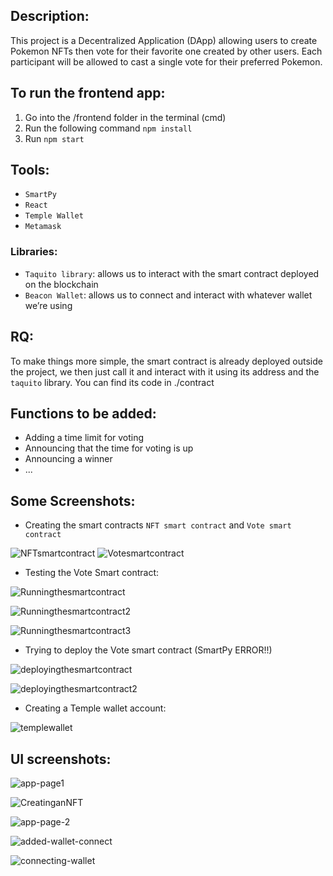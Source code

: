 ## Description:
This project is a Decentralized Application (DApp) allowing users to create Pokemon NFTs then vote for their favorite one created by other users. 
Each participant will be allowed to cast a single vote for their preferred Pokemon.

## To run the frontend app:
1) Go into the /frontend folder in the terminal (cmd)
2) Run the following command `npm install`
3) Run `npm start`

## Tools:
- `SmartPy`
- `React`
- `Temple Wallet`
- `Metamask`
### Libraries:
- `Taquito library`: allows us to interact with the smart contract deployed on the blockchain
- `Beacon Wallet`: allows us to connect and interact with whatever wallet we’re using

## RQ: 
To make things more simple, the smart contract is already deployed outside the project, we then just call it and interact with it using its address and the `taquito` library.
You can find its code in ./contract

## Functions to be added:
- Adding a time limit for voting
- Announcing that the time for voting is up
- Announcing a winner
- ...

## Some Screenshots:

- Creating the smart contracts `NFT smart contract` and `Vote smart contract`

![NFTsmartcontract](https://github.com/Ayed-Oukhay/Blockchain-Project-CYTech/assets/65503307/230d1c0b-4714-4fa1-bf27-7c5be22719d8)
![Votesmartcontract](https://github.com/Ayed-Oukhay/Blockchain-Project-CYTech/assets/65503307/5ae93c67-859c-47d9-95da-414824af901e)

- Testing the Vote Smart contract:

![Runningthesmartcontract](https://github.com/Ayed-Oukhay/Blockchain-Project-CYTech/assets/65503307/e6dff8ec-23f0-4559-ae10-d9fe07d71652)

![Runningthesmartcontract2](https://github.com/Ayed-Oukhay/Blockchain-Project-CYTech/assets/65503307/c01f5332-31c7-4419-9687-84c880b4989f)

![Runningthesmartcontract3](https://github.com/Ayed-Oukhay/Blockchain-Project-CYTech/assets/65503307/c80cd5cc-370a-42f8-8136-1b3f9d41e0ef)

- Trying to deploy the Vote smart contract (SmartPy ERROR!!)
  
![deployingthesmartcontract](https://github.com/Ayed-Oukhay/Blockchain-Project-CYTech/assets/65503307/085b8edf-392c-4cc2-9fab-d8555524e261)

![deployingthesmartcontract2](https://github.com/Ayed-Oukhay/Blockchain-Project-CYTech/assets/65503307/dae3b0e8-8266-4e50-8105-6ef975c106db)

- Creating a Temple wallet account:

![templewallet](https://github.com/Ayed-Oukhay/Blockchain-Project-CYTech/assets/65503307/e7d85184-693b-44be-bead-01a67c5ff477)

## UI screenshots:

![app-page1](https://github.com/Ayed-Oukhay/Blockchain-Project-CYTech/assets/65503307/2445d271-ae82-4669-b62d-c629b12956c1)

![CreatinganNFT](https://github.com/Ayed-Oukhay/Blockchain-Project-CYTech/assets/65503307/a3fe7cd8-5416-41f0-a067-3368cd73dabd)

![app-page-2](https://github.com/Ayed-Oukhay/Blockchain-Project-CYTech/assets/65503307/c6a5e36f-6d0e-4530-8dbc-0f4aa9234beb)

![added-wallet-connect](https://github.com/Ayed-Oukhay/Blockchain-Project-CYTech/assets/65503307/c346c938-417e-4e09-a815-c4d5269f879d)

![connecting-wallet](https://github.com/Ayed-Oukhay/Blockchain-Project-CYTech/assets/65503307/8fb767b3-74bf-43dc-b8e1-82755c0d8cd6)

